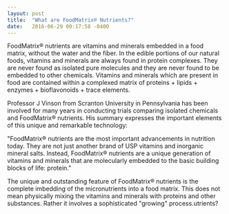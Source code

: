 ```yaml
---
layout: post
title:  "What are FoodMatrix® Nutrients?"
date:   2016-06-29 00:17:58 -0400
---
```


FoodMatrix® nutrients are vitamins and minerals embedded in a food matrix, without the water and the fiber. In the edible portions of our natural foods, vitamins and minerals are always found in protein complexes. They are never found as isolated pure molecules and they are never found to be embedded to other chemicals. Vitamins and minerals which are present in food are contained within a complexed matrix of proteins + lipids + enzymes + bioflavonoids + trace elements.

Professor J Vinson from Scranton University in Pennsylvania has been involved for many years in conducting trials comparing isolated chemicals and FoodMatrix® nutrients. His summary expresses the important elements of this unique and remarkable technology:

"FoodMatrix® nutrients are the most important advancements in nutrition today. They are not just another brand of USP vitamins and inorganic mineral salts. Instead, FoodMatrix® nutrients are a unique generation of vitamins and minerals that are molecularly embedded to the basic building blocks of life: protein."

The unique and outstanding feature of FoodMatrix® nutrients is the complete imbedding of the micronutrients into a food matrix. This does not mean physically mixing the vitamins and minerals with proteins and other substances. Rather it involves a sophisticated "growing" process.utrients?
